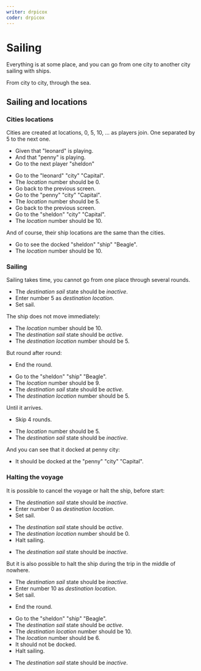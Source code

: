 ```yaml
---
writer: drpicox
coder: drpicox
---
```

# Sailing

Everything is at some place, and you can go from
one city to another city sailing with ships.

From city to city, through the sea.

## Sailing and locations

### Cities locations

Cities are created at locations, 0, 5, 10, ... as players join.
One separated by 5 to the next one.

 * Given that "leonard" is playing.
 * And that "penny" is playing.
 * Go to the next player "sheldon"
 <!-- SNAPSHOT status=200 -->
 * Go to the "leonard" "city" "Capital".
 * The _location_ number should be 0.
 * Go back to the previous screen.
 * Go to the "penny" "city" "Capital".
 * The _location_ number should be 5.
 * Go back to the previous screen.
 * Go to the "sheldon" "city" "Capital".
 * The _location_ number should be 10.
 
And of course, their ship locations are the same than the cities.

 * Go to see the docked "sheldon" "ship" "Beagle".
 * The _location_ number should be 10.
 
### Sailing

Sailing takes time, you cannot go from one 
place through several rounds. 

 * The _destination sail_ state should be _inactive_.
 * Enter number 5 as _destination location_.
 * Set sail.
 <!-- SNAPSHOT status=200 -->  

The ship does not move immediately:

 * The _location_ number should be 10.
 * The _destination sail_ state should be _active_.
 * The _destination location_ number should be 5.

But round after round:

 * End the round.
 <!-- SNAPSHOT status=200 -->
 * Go to the "sheldon" "ship" "Beagle".
 * The _location_ number should be 9.
 * The _destination sail_ state should be _active_.
 * The _destination location_ number should be 5.

Until it arrives.

 * Skip 4 rounds.
 <!-- SNAPSHOT status=200 -->  
 * The _location_ number should be 5.
 * The _destination sail_ state should be _inactive_.

And you can see that it docked at penny city:

 * It should be docked at the "penny" "city" "Capital".

### Halting the voyage

It is possible to cancel the voyage or halt the ship, before start:

 * The _destination sail_ state should be _inactive_.
 * Enter number 0 as _destination location_.
 * Set sail.
 <!-- SNAPSHOT status=200 -->  
 * The _destination sail_ state should be _active_.
 * The _destination location_ number should be 0.
 * Halt sailing.
 <!-- SNAPSHOT status=200 -->  
 * The _destination sail_ state should be _inactive_.

But it is also possible to halt the ship during the trip in the middle 
of nowhere.

 * The _destination sail_ state should be _inactive_.
 * Enter number 10 as _destination location_.
 * Set sail.
 <!-- SNAPSHOT status=200 -->  
 * End the round.
 <!-- SNAPSHOT status=200 -->  
 * Go to the "sheldon" "ship" "Beagle".
 * The _destination sail_ state should be _active_.
 * The _destination location_ number should be 10.
 * The _location_ number should be 6.
 * It should not be docked.
 * Halt sailing.
 <!-- SNAPSHOT status=200 -->  
 * The _destination sail_ state should be _inactive_.

